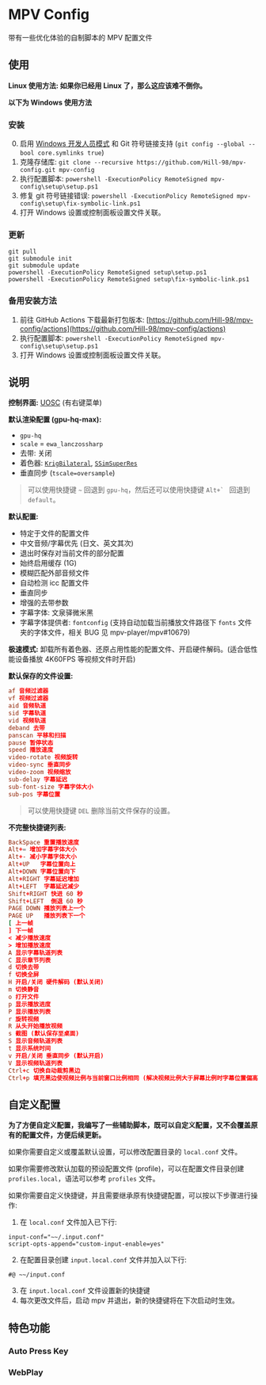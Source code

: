 # MPV Config
带有一些优化体验的自制脚本的 MPV 配置文件

## 使用

**Linux 使用方法: 如果你已经用 Linux 了，那么这应该难不倒你。**

**以下为 Windows 使用方法**

### 安装

0. 启用 [Windows 开发人员模式](https://docs.microsoft.com/windows/apps/get-started/enable-your-device-for-development) 和 Git 符号链接支持 (`git config --global --bool core.symlinks true`)
1. 克隆存储库: `git clone --recursive https://github.com/Hill-98/mpv-config.git mpv-config`
2. 执行配置脚本: `powershell -ExecutionPolicy RemoteSigned mpv-config\setup\setup.ps1`
3. 修复 git 符号链接错误: `powershell -ExecutionPolicy RemoteSigned mpv-config\setup\fix-symbolic-link.ps1`
3. 打开 Windows 设置或控制面板设置文件关联。

### 更新

```
git pull
git submodule init
git submodule update
powershell -ExecutionPolicy RemoteSigned setup\setup.ps1
powershell -ExecutionPolicy RemoteSigned setup\fix-symbolic-link.ps1
```

### 备用安装方法
1. 前往 GitHub Actions 下载最新打包版本: [https://github.com/Hill-98/mpv-config/actions](https://github.com/Hill-98/mpv-config/actions)
2. 执行配置脚本: `powershell -ExecutionPolicy RemoteSigned mpv-config\setup\setup.ps1`
3. 打开 Windows 设置或控制面板设置文件关联。

## 说明

**控制界面:** [UOSC](https://github.com/tomasklaen/uosc) (有右键菜单)

**默认渲染配置 (gpu-hq-max):**
* `gpu-hq`
* `scale` = `ewa_lanczossharp`
* 去带: 关闭
* 着色器: [`KrigBilateral`](https://gist.github.com/igv/a015fc885d5c22e6891820ad89555637), [`SSimSuperRes`](https://gist.github.com/igv/2364ffa6e81540f29cb7ab4c9bc05b6b)
* 垂直同步 (`tscale=oversample`)

> 可以使用快捷键 `~` 回退到 `gpu-hq`，然后还可以使用快捷键 ``Alt+` `` 回退到 `default`。

**默认配置:**
* 特定于文件的配置文件
* 中文音频/字幕优先 (日文、英文其次)
* 退出时保存对当前文件的部分配置
* 始终启用缓存 (1G)
* 模糊匹配外部音频文件
* 自动检测 icc 配置文件
* 垂直同步
* 增强的去带参数
* 字幕字体: 文泉驿微米黑
* 字幕字体提供者: `fontconfig` (支持自动加载当前播放文件路径下 `fonts` 文件夹的字体文件，相关 BUG 见 mpv-player/mpv#10679)

**极速模式:** 卸载所有着色器、还原占用性能的配置文件、开启硬件解码。(适合低性能设备播放 4K60FPS 等视频文件时开启)

**默认保存的文件设置:**
```conf
af 音频过滤器
vf 视频过滤器
aid 音频轨道
sid 字幕轨道
vid 视频轨道
deband 去带
panscan 平移和扫描
pause 暂停状态
speed 播放速度
video-rotate 视频旋转
video-sync 垂直同步
video-zoom 视频缩放
sub-delay 字幕延迟
sub-font-size 字幕字体大小
sub-pos 字幕位置
```

> 可以使用快捷键 `DEL` 删除当前文件保存的设置。

**不完整快捷键列表:**
```conf
BackSpace 重置播放速度
Alt+= 增加字幕字体大小
Alt+- 减小字幕字体大小
Alt+UP   字幕位置向上
Alt+DOWN 字幕位置向下
Alt+RIGHT 字幕延迟增加
Alt+LEFT  字幕延迟减少
Shift+RIGHT 快进 60 秒
Shift+LEFT  倒退 60 秒
PAGE DOWN 播放列表上一个
PAGE UP   播放列表下一个
[ 上一帧
] 下一帧
< 减少播放速度
> 增加播放速度
A 显示字幕轨道列表
C 显示章节列表
d 切换去带
f 切换全屏
H 开启/关闭 硬件解码 (默认关闭)
m 切换静音
o 打开文件
p 显示播放进度
P 显示播放列表
r 旋转视频
R 从头开始播放视频
s 截图 (默认保存至桌面)
S 显示音频轨道列表
t 显示系统时间
v 开启/关闭 垂直同步 (默认开启)
V 显示视频轨道列表
Ctrl+c 切换自动裁剪黑边
Ctrl+p 填充黑边使视频比例与当前窗口比例相同 (解决视频比例大于屏幕比例时字幕位置偏高)
```

## 自定义配置

**为了方便自定义配置，我编写了一些辅助脚本，既可以自定义配置，又不会覆盖原有的配置文件，方便后续更新。**

如果你需要自定义或覆盖默认设置，可以修改配置目录的 `local.conf` 文件。

如果你需要修改默认加载的预设配置文件 (profile)，可以在配置文件目录创建 `profiles.local`，语法可以参考 `profiles` 文件。

如果你需要自定义快捷键，并且需要继承原有快捷键配置，可以按以下步骤进行操作:
1. 在 `local.conf` 文件加入已下行:
```
input-conf="~~/.input.conf"
script-opts-append="custom-input-enable=yes"
```
2. 在配置目录创建 `input.local.conf` 文件并加入以下行:
```
#@ ~~/input.conf
```
3. 在 `input.local.conf` 文件设置新的快捷键
4. 每次更改文件后，启动 mpv 并退出，新的快捷键将在下次启动时生效。

## 特色功能

### Auto Press Key

### WebPlay
